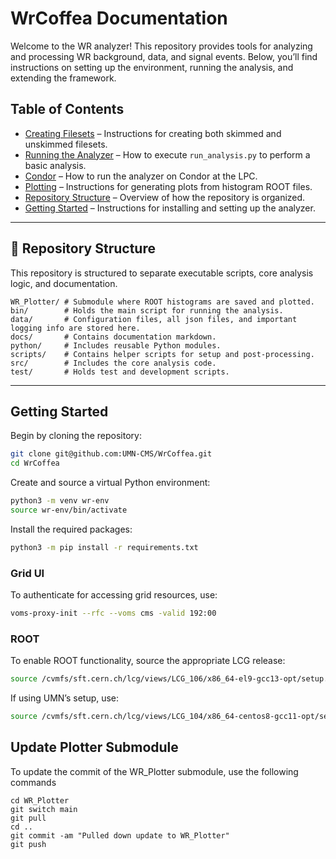 # WrCoffea Documentation

Welcome to the WR analyzer! This repository provides tools for analyzing and processing WR background, data, and signal events. Below, you’ll find instructions on setting up the environment, running the analysis, and extending the framework.

## Table of Contents
- [Creating Filesets](docs/filesets.md) – Instructions for creating both skimmed and unskimmed filesets.
- [Running the Analyzer](docs/run_analysis.md) – How to execute `run_analysis.py` to perform a basic analysis.
- [Condor](docs/condor.md) – How to run the analyzer on Condor at the LPC.
- [Plotting](docs/plotting.md) – Instructions for generating plots from histogram ROOT files.
- [Repository Structure](README.md#repository-structure) – Overview of how the repository is organized.
- [Getting Started](README.md#getting-started) – Instructions for installing and setting up the analyzer.
---

## 📂 Repository Structure
This repository is structured to separate executable scripts, core analysis logic, and documentation.

```
WR_Plotter/ # Submodule where ROOT histograms are saved and plotted.
bin/        # Holds the main script for running the analysis.
data/       # Configuration files, all json files, and important logging info are stored here.
docs/       # Contains documentation markdown.
python/     # Includes reusable Python modules.
scripts/    # Contains helper scripts for setup and post-processing.
src/        # Includes the core analysis code.
test/       # Holds test and development scripts.
```

---

## Getting Started
Begin by cloning the repository:
```bash
git clone git@github.com:UMN-CMS/WrCoffea.git
cd WrCoffea
```
Create and source a virtual Python environment:
```bash
python3 -m venv wr-env
source wr-env/bin/activate
```
Install the required packages:
```bash
python3 -m pip install -r requirements.txt
```

### Grid UI
To authenticate for accessing grid resources, use:
```bash
voms-proxy-init --rfc --voms cms -valid 192:00
```

### ROOT
To enable ROOT functionality, source the appropriate LCG release:
```bash
source /cvmfs/sft.cern.ch/lcg/views/LCG_106/x86_64-el9-gcc13-opt/setup.sh
```
If using UMN’s setup, use:
```bash
source /cvmfs/sft.cern.ch/lcg/views/LCG_104/x86_64-centos8-gcc11-opt/setup.sh
```

## Update Plotter Submodule
To update the commit of the WR_Plotter submodule, use the following commands
```
cd WR_Plotter
git switch main
git pull
cd ..
git commit -am "Pulled down update to WR_Plotter"
git push
```
